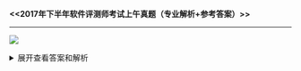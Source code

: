 **<<2017年下半年软件评测师考试上午真题（专业解析+参考答案）>>**

------

![](D:\User\Desktop\me\pics\1.png)

<details>
<summary>展开查看答案和解析</summary>
<pre><code>
答案：B
解析：F1的值为38，不满足if条件，取表达式中最后一项，所以为输入错误。
</code></pre>
</details>
